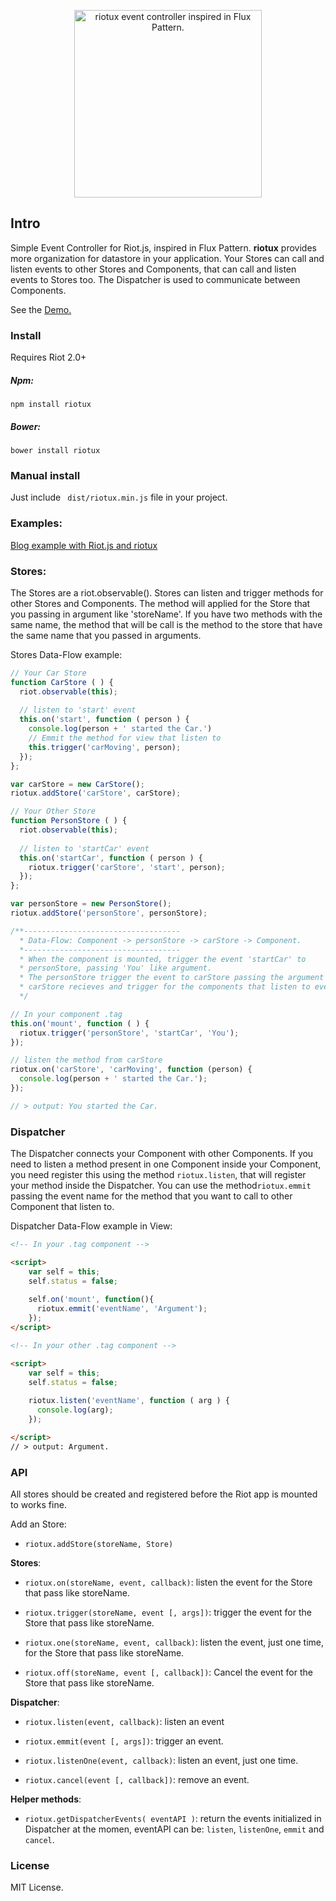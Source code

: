 
<p align="center">
  <a href="http://luisvinicius167.github.io/riotux/"><img src ="https://files.slack.com/files-pri/T02QC0DMD-F0WPW57TJ/riotux_logo.png?pub_secret=d695cfd8bd" alt="riotux event controller inspired in Flux Pattern." width="300" style="max-width:100%;"/></a>
</p>

## Intro 
Simple Event Controller for Riot.js, inspired in Flux Pattern. **riotux** provides more organization for datastore in your application. Your Stores can call and listen events to other Stores and Components, that can call and listen events to Stores too. The Dispatcher is used to communicate between Components.

See the <a href="http://luisvinicius167.github.io/riotux">Demo.</a>

### Install
Requires Riot 2.0+
##### Npm:
``` npm install riotux ```

##### Bower:
``` bower install riotux ```

### Manual install
Just include ``` dist/riotux.min.js``` file in your project.


### Examples:

<a href="http://luisvinicius167.github.io/riot-riotux-blog">Blog example with Riot.js and riotux</a>

### Stores: 
The Stores are a riot.observable(). Stores can listen and trigger methods for other Stores and Components. The method will applied for the Store that you passing in argument like 'storeName'. If you have two methods with the same name, the method that will be call is the method to the store that have the same name that you passed in arguments.

Stores Data-Flow example:
```javascript
// Your Car Store
function CarStore ( ) {
  riot.observable(this);
  
  // listen to 'start' event
  this.on('start', function ( person ) {
    console.log(person + ' started the Car.')
    // Emmit the method for view that listen to
    this.trigger('carMoving', person);
  });
};

var carStore = new CarStore();
riotux.addStore('carStore', carStore);
```

```javascript
// Your Other Store
function PersonStore ( ) {
  riot.observable(this);
 
  // listen to 'startCar' event
  this.on('startCar', function ( person ) {
    riotux.trigger('carStore', 'start', person);
  });
};

var personStore = new PersonStore();
riotux.addStore('personStore', personStore);
```

```javascript
/**----------------------------------- 
  * Data-Flow: Component -> personStore -> carStore -> Component.
  *-----------------------------------
  * When the component is mounted, trigger the event 'startCar' to 
  * personStore, passing 'You' like argument.
  * The personStore trigger the event to carStore passing the argument too.
  * carStore recieves and trigger for the components that listen to event.
  */

// In your component .tag
this.on('mount', function ( ) {
  riotux.trigger('personStore', 'startCar', 'You');
});

// listen the method from carStore
riotux.on('carStore', 'carMoving', function (person) {
  console.log(person + ' started the Car.');
});

// > output: You started the Car.
```

### Dispatcher
The Dispatcher connects your Component with other Components. If you need to listen a method present in one Component inside your Component, you need register this using the method ```riotux.listen```, that will register your method inside the Dispatcher. You can use the method```riotux.emmit``` passing the event name for the method that you want to call to other Component that listen to.

Dispatcher Data-Flow example in View:

```html
<!-- In your .tag component -->

<script>
    var self = this; 
    self.status = false;
    
    self.on('mount', function(){
      riotux.emmit('eventName', 'Argument');  
    });
</script>
```

```html
<!-- In your other .tag component -->

<script>
    var self = this; 
    self.status = false;
    
    riotux.listen('eventName', function ( arg ) {
      console.log(arg);
    });

</script>
// > output: Argument.
```

### API
All stores should be created and registered before the Riot app is mounted to works fine.

Add an Store:
 * ```riotux.addStore(storeName, Store)```
 
**Stores**:
 
 * ```riotux.on(storeName, event, callback)```: listen the event for the Store that pass like storeName.
 
 * ```riotux.trigger(storeName, event [, args])```: trigger the event for the Store that pass like storeName. 
 
 * ```riotux.one(storeName, event, callback)```: listen the event, just one time, for the Store that pass like storeName.
 
 * ```riotux.off(storeName, event [, callback])```: Cancel the event for the Store that pass like storeName.


**Dispatcher**:
 
 * ```riotux.listen(event, callback)```: listen an event 
 
 * ```riotux.emmit(event [, args])```: trigger an event. 
 
 * ```riotux.listenOne(event, callback)```: listen an event, just one time. 
 
 * ```riotux.cancel(event [, callback])```: remove an event. 

**Helper methods**:
 
 * ```riotux.getDispatcherEvents( eventAPI )```: return the events initialized in Dispatcher at the momen, eventAPI can be: ```listen```, ```listenOne```, ```emmit``` and ```cancel```.

### License
MIT License.
